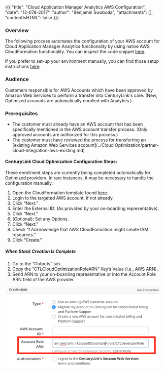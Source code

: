 {{{
  "title": "Cloud Application Manager Analytics AWS Configuration",
  "date": "12-078-2017",
  "author": "Benjamin Swoboda",
  "attachments": [],
  "contentIsHTML": false
}}}

### Overview
The following process automates the configuration of your AWS account for Cloud Application Manager Analytics functionality by using native AWS CloudFormation functionality. You can inspect the code snippet [here](https://s3.us-east-2.amazonaws.com/ctl-cloudoptimization/CTLCloudOptimizationIAMPolicy.template.json).

If you prefer to set-up your environment manually, you can find those setup instructions [here](CloudApplicationManagerAnalyticsAWSSetup-Manual.md).  

### Audience

Customers responsible for AWS Accounts which have been approved by Amazon Web Services to perform a transfer into CenturyLink's care. (New, Optimized accounts are automatically enrolled with Analytics.)

### Prerequisites

* The customer must already have an AWS account that has been specifically mentioned in the AWS account transfer process. (Only approved accounts are authorized for this process.)
* The customer must have reviewed the process for transferring an [existing Amazon Web Services account](../Cloud Optimization/partner-cloud-integration-aws-existing.md)

#### CenturyLink Cloud Optimization Configuration Steps:
These enrollment steps are currently being completed automatically for Optimized providers. In rare instances, it may be necessary to handle the configuration manually.

1. Open the CloudFormation template found [here](https://console.aws.amazon.com/cloudformation/home?region=us-east-2#/stacks/new?stackName=CTL-CloudOptimization-IAM-Stack&templateURL=https%3A%2F%2Fs3.us-east-2.amazonaws.com%2Fctl-cloudoptimization%2FCTLCloudOptimizationIAMPolicy.template.json).
2. Login to the targeted AWS account, if not already.
3. Click “Next.”
4. Enter the External ID: (As provided by your on-boarding representative).
5. Click “Next.”
6. (Optional): Set any Options.
7. Click “Next.”
8. Check “I Acknowledge that AWS CloudFormation might create IAM resources.”
9. Click “Create.”

##### When Stack Creation Is Complete
1. Go to the “Outputs” tab.
2. Copy the “CTLCloudOptimizationRoleARN” Key’s Value (i.e., AWS ARN).
3. Send ARN to your on-boarding representative or into the Account Role ARN field of the AWS provider.

  ![Account Role ARN](../../images/cloud-application-manager/CINT_AWS_AccountRoleARN.1.png)
